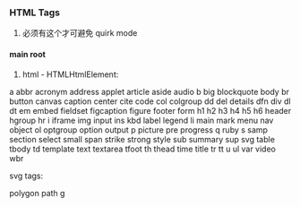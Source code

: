 ### HTML Tags

1. <!DOCTYPE html> 必须有这个才可避免 quirk mode

#### main root

1. html - HTMLHtmlElement: 

a
abbr
acronym
address
applet
article
aside
audio
b
big
blockquote
body
br
button
canvas
caption
center
cite
code
col
colgroup
dd
del
details
dfn
div
dl
dt
em
embed
fieldset
figcaption
figure
footer
form
h1
h2
h3
h4
h5
h6
header
hgroup
hr
i
iframe
img
input
ins
kbd
label
legend
li
main
mark
menu
nav
object
ol
optgroup
option
output
p
picture
pre
progress
q
ruby
s
samp
section
select
small
span
strike
strong
style
sub
summary
sup
svg
table
tbody
td
template
text
textarea
tfoot
th
thead
time
title
tr
tt
u
ul
var
video
wbr

svg tags:

polygon
path
g